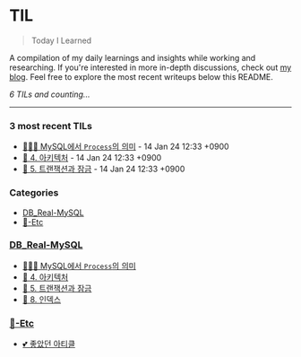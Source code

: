 # TIL
> Today I Learned

A compilation of my daily learnings and insights while working and researching.
If you're interested in more in-depth discussions, check out [my blog][1].
Feel free to explore the most recent writeups below this README.


_6 TILs and counting..._

---

### 3 most recent TILs

- [👩🏻‍💻 MySQL에서 `Process`의 의미](DB_Real-MySQL/MySQL에서-Process의-의미.md) - 14 Jan 24 12:33 +0900
- [📖 4. 아키텍처](DB_Real-MySQL/📖-Chapter-4-아키텍처.md) - 14 Jan 24 12:33 +0900
- [📖 5. 트랜잭션과 잠금](DB_Real-MySQL/📖-Chapter-5-트랜잭션과-잠금.md) - 14 Jan 24 12:33 +0900

### Categories

- [DB_Real-MySQL](#db_real-mysql)
- [📌-Etc](#📌-etc)

### [DB_Real-MySQL](#db_real-mysql)
- [👩🏻‍💻 MySQL에서 `Process`의 의미](DB_Real-MySQL/MySQL에서-Process의-의미.md)
- [📖 4. 아키텍처](DB_Real-MySQL/📖-Chapter-4-아키텍처.md)
- [📖 5. 트랜잭션과 잠금](DB_Real-MySQL/📖-Chapter-5-트랜잭션과-잠금.md)
- [📖 8. 인덱스](DB_Real-MySQL/📖-Chapter-8-인덱스.md)

### [📌-Etc](#📌-etc)
- [💕 좋았던 아티클](📌-Etc/Reference-articles.md)

[1]: https://new-pow.tistory.com

